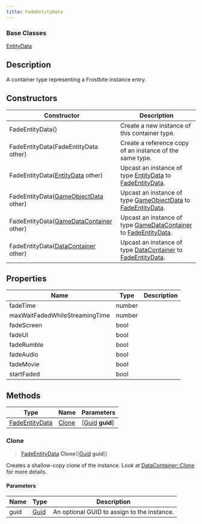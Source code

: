 ```yaml
---
title: FadeEntityData
---
```

### Base Classes

[EntityData](EntityData)

## Description

A container type representing a Frostbite instance entry.

## Constructors

| Constructor                                                               | Description                                                                                                         |
| ------------------------------------------------------------------------- | ------------------------------------------------------------------------------------------------------------------- |
| FadeEntityData()                                                          | Create a new instance of this container type.                                                                       |
| FadeEntityData(FadeEntityData other)                                      | Create a reference copy of an instance of the same type.                                                            |
| FadeEntityData([EntityData](EntityData) other)                            | Upcast an instance of type [EntityData](EntityData) to [FadeEntityData](FadeEntityData).                            |
| FadeEntityData([GameObjectData](GameObjectData) other)                    | Upcast an instance of type [GameObjectData](GameObjectData) to [FadeEntityData](FadeEntityData).                    |
| FadeEntityData([GameDataContainer](GameDataContainer) other)              | Upcast an instance of type [GameDataContainer](GameDataContainer) to [FadeEntityData](FadeEntityData).              |
| FadeEntityData([DataContainer](/vext/ref/shared/class/datacontainer) other) | Upcast an instance of type [DataContainer](/vext/ref/shared/class/datacontainer) to [FadeEntityData](FadeEntityData). |

## Properties

| Name                           | Type   | Description |
| ------------------------------ | ------ | ----------- |
| fadeTime                       | number |             |
| maxWaitFadedWhileStreamingTime | number |             |
| fadeScreen                     | bool   |             |
| fadeUI                         | bool   |             |
| fadeRumble                     | bool   |             |
| fadeAudio                      | bool   |             |
| fadeMovie                      | bool   |             |
| startFaded                     | bool   |             |

## Methods

| Type                             | Name            | Parameters                                     |
| -------------------------------- | --------------- | ---------------------------------------------- |
| [FadeEntityData](FadeEntityData) | [Clone](#clone) | \[[Guid](/vext/ref/shared/class/guid) **guid**\] |

### Clone

> [FadeEntityData](FadeEntityData) **Clone**(\[[Guid](/vext/ref/shared/class/guid) **guid**\])

Creates a shallow-copy clone of the instance. Look at [DataContainer::Clone](/vext/ref/shared/class/datacontainer#clone) for more details.

#### Parameters

| Name | Type         | Description                                 |
| ---- | ------------ | ------------------------------------------- |
| guid | [Guid](Guid) | An optional GUID to assign to the instance. |
